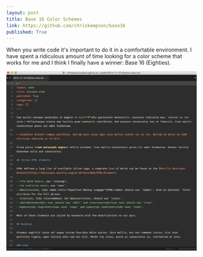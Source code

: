 ```yaml
---
layout: post
title: Base 16 Color Schemes
link: https://github.com/chriskempson/base16
published: True
---
```


When you write code it's important to do it in a comfortable environment. I have spent a ridiculous amount of time looking for a color scheme that works for me and I think I finally have a winner: Base 16 (Eighties).

<img src="/images/base16.png" alt="Screenshot of Sublime Text using Base 16 Eighties">